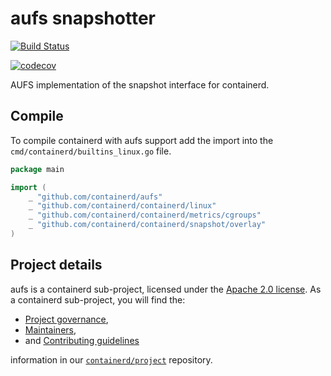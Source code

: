 # aufs snapshotter

[![Build Status](https://travis-ci.org/containerd/aufs.svg?branch=master)](https://travis-ci.org/containerd/aufs)

[![codecov](https://codecov.io/gh/containerd/aufs/branch/master/graph/badge.svg)](https://codecov.io/gh/containerd/aufs)


AUFS implementation of the snapshot interface for containerd.

## Compile

To compile containerd with aufs support add the import into the `cmd/containerd/builtins_linux.go` file.

```go
package main

import (
	_ "github.com/containerd/aufs"
	_ "github.com/containerd/containerd/linux"
	_ "github.com/containerd/containerd/metrics/cgroups"
	_ "github.com/containerd/containerd/snapshot/overlay"
)
```

## Project details

aufs is a containerd sub-project, licensed under the [Apache 2.0 license](./LICENSE).
As a containerd sub-project, you will find the:
 * [Project governance](https://github.com/containerd/project/blob/master/GOVERNANCE.md),
 * [Maintainers](https://github.com/containerd/project/blob/master/MAINTAINERS),
 * and [Contributing guidelines](https://github.com/containerd/project/blob/master/CONTRIBUTING.md)

information in our [`containerd/project`](https://github.com/containerd/project) repository.
